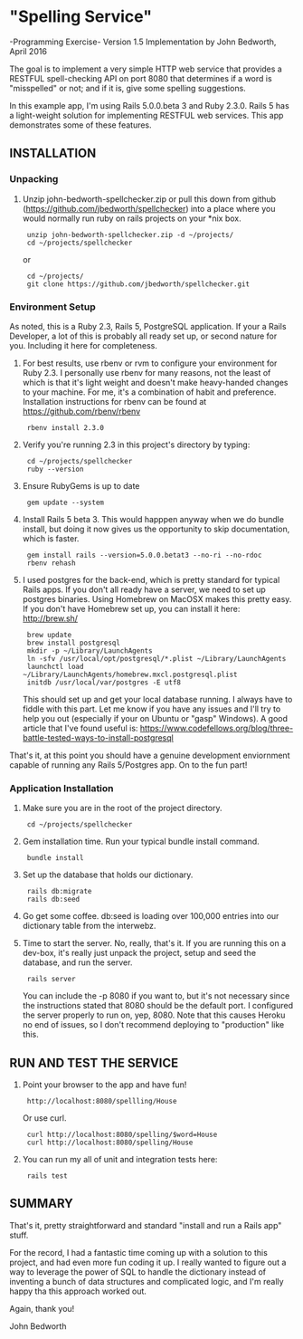 # "Spelling Service"
-Programming Exercise- Version 1.5 Implementation by John Bedworth, April 2016

The goal is to implement a very simple HTTP web service that provides a RESTFUL spell-checking API on port 8080
that determines if a word is "misspelled" or not; and if it is, give some spelling suggestions.

In this example app, I'm using Rails 5.0.0.beta 3 and Ruby 2.3.0.  Rails 5 has a light-weight
solution for implementing RESTFUL web services.  This app demonstrates some of these features.


## INSTALLATION

### Unpacking
1) Unzip john-bedworth-spellchecker.zip or pull this down from github (https://github.com/jbedworth/spellchecker)
   into a place where you would normally run ruby on rails projects on your *nix box.

        unzip john-bedworth-spellchecker.zip -d ~/projects/
        cd ~/projects/spellchecker

     or

        cd ~/projects/
        git clone https://github.com/jbedworth/spellchecker.git

### Environment Setup
As noted, this is a Ruby 2.3, Rails 5, PostgreSQL application.  If your a Rails Developer, a lot of this is
probably all ready set up, or second nature for you.  Including it here for completeness.

1) For best results, use rbenv or rvm to configure your environment for Ruby 2.3. I personally use rbenv for many
   reasons, not the least of which is that it's light weight and doesn't make heavy-handed changes to your machine.
   For me, it's a combination of habit and preference.  Installation instructions for rbenv can be found at
   https://github.com/rbenv/rbenv

        rbenv install 2.3.0

2) Verify you're running 2.3 in this project's directory by typing:

        cd ~/projects/spellchecker
        ruby --version

3) Ensure RubyGems is up to date

        gem update --system

4) Install Rails 5 beta 3.  This would happpen anyway when we do bundle install, but doing it now gives us the
   opportunity to skip documentation, which is faster.

        gem install rails --version=5.0.0.betat3 --no-ri --no-rdoc
        rbenv rehash

5) I used postgres for the back-end, which is pretty standard for typical Rails apps.  If you don't all ready
   have a server, we need to set up postgres binaries. Using Homebrew on MacOSX makes this pretty easy. If you
   don't have Homebrew set up, you can install it here: http://brew.sh/

        brew update
        brew install postgresql
        mkdir -p ~/Library/LaunchAgents
        ln -sfv /usr/local/opt/postgresql/*.plist ~/Library/LaunchAgents
        launchctl load ~/Library/LaunchAgents/homebrew.mxcl.postgresql.plist
        initdb /usr/local/var/postgres -E utf8

   This should set up and get your local database running.  I always have to fiddle with this part.
   Let me know if you have any issues and I'll try to help you out (especially if your on Ubuntu or
   "gasp" Windows). A good article that I've found useful is:
     https://www.codefellows.org/blog/three-battle-tested-ways-to-install-postgresql

That's it, at this point you should have a genuine development enviornment capable of running any
Rails 5/Postgres app.  On to the fun part!

### Application Installation

1) Make sure you are in the root of the project directory.

        cd ~/projects/spellchecker

2) Gem installation time.  Run your typical bundle install command.

        bundle install

3) Set up the database that holds our dictionary.

        rails db:migrate
        rails db:seed

4) Go get some coffee.  db:seed is loading over 100,000 entries into our dictionary table from the interwebz.

5) Time to start the server.  No, really, that's it.  If you are running this on a dev-box, it's really just
   unpack the project, setup and seed the database, and run the server.

        rails server

   You can include the -p 8080 if you want to, but it's not necessary since the instructions stated
   that 8080 should be the default port. I configured the server properly to run on, yep, 8080. Note
   that this causes Heroku no end of issues, so I don't recommend deploying to "production" like this.

## RUN AND TEST THE SERVICE

1) Point your browser to the app and have fun!

        http://localhost:8080/spellling/House

   Or use curl.

        curl http://localhost:8080/spelling/$word=House
        curl http://localhost:8080/spelling/House

2) You can run my all of unit and integration tests here:

        rails test

## SUMMARY

That's it, pretty straightforward and standard "install and run a Rails app" stuff.

For the record, I had a fantastic time coming up with a solution to this project, and had even more fun
coding it up.  I really wanted to figure out a way to leverage the power of SQL to handle the
dictionary instead of inventing a bunch of data structures and complicated logic, and I'm really happy tha
this approach worked out.

Again, thank you!

John Bedworth
